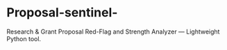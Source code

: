 # Proposal-sentinel-
Research &amp; Grant Proposal Red-Flag and Strength Analyzer — Lightweight Python tool.

